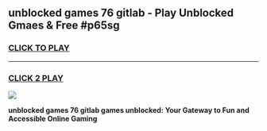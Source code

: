 
## unblocked games 76 gitlab - Play Unblocked Gmaes & Free #p65sg
<h3>
<a href="https://premium.freeplayer.one?title=unblocked_games_76_gitlab&ref=03M">CLICK TO PLAY</a></h3>
<hr>

<h3>
<a href="https://premium.freeplayer.one?title=unblocked_games_76_gitlab&ref=03M">CLICK 2 PLAY</a>
  
</h3>

<a href="https://premium.freeplayer.one?title=unblocked_games_76_gitlab&ref=03M"><img src="https://clearcache.store/games.png"></a>


**unblocked games 76 gitlab games unblocked: Your Gateway to Fun and Accessible Online Gaming**

